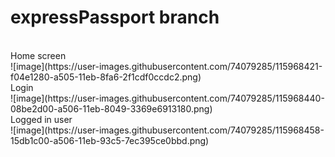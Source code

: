 # expressPassport branch

<br />
Home screen
<br />
![image](https://user-images.githubusercontent.com/74079285/115968421-f04e1280-a505-11eb-8fa6-2f1cdf0ccdc2.png)
<br />
Login
<br />
![image](https://user-images.githubusercontent.com/74079285/115968440-08be2d00-a506-11eb-8049-3369e6913180.png)
<br />
Logged in user
<br />
![image](https://user-images.githubusercontent.com/74079285/115968458-15db1c00-a506-11eb-93c5-7ec395ce0bbd.png)

